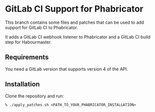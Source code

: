 # GitLab CI Support for Phabricator

This branch contains some files and patches that can be used to add support for GitLab CI to Phabricator.

It adds a GitLab CI webhook listener to Phabricator and a GitLab CI build step for Habourmaster.

## Requirements
You need a GitLab version that supports version 4 of the API.

## Installation
Clone the repository and run:
```
% ./apply_patches.sh <PATH_TO_YOUR_PHABRICATOR_INSTALLATION>
```
